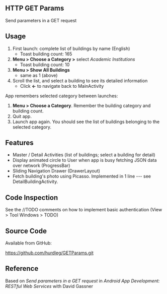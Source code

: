 ## HTTP GET Params ##
  Send parameters in a GET request

## Usage ##

1. First launch: complete list of buildings by name (English)
    * Toast building count: 165
2. **Menu > Choose a Category >** select *Academic Institutions*
    * Toast building count: 10
3. **Menu > Show All Buildings**
    * same as 1 (above)
4. Scroll the list, and select a building to see its detailed information
    * Click **<-** to navigate back to MainActivity

App remembers selected category between launches:

1. **Menu > Choose a Category**. Remember the building category and building count.
2. Quit app.
3. Launch app again. You should see the list of buildings belonging to the selected category.

## Features ##

* Master / Detail Activities (list of buildings; select a building for detail)
* Display animated circle to User when app is busy fetching JSON data over network (ProgressBar)
* Sliding Navigation Drawer (DrawerLayout)
* Fetch building's photo using Picasso. Implemented in 1 line --- see DetailBuildingActivity.

## Code Inspection ##

  See the //TODO comments on how to implement basic authentication
  (View > Tool Windows > TODO)

## Source Code ##

  Available from GitHub:

  https://github.com/hurdleg/GETParams.git

## Reference ##

  Based on _Send parameters in a GET request_  in _Android App Development: RESTful Web Services_ with David Gassner